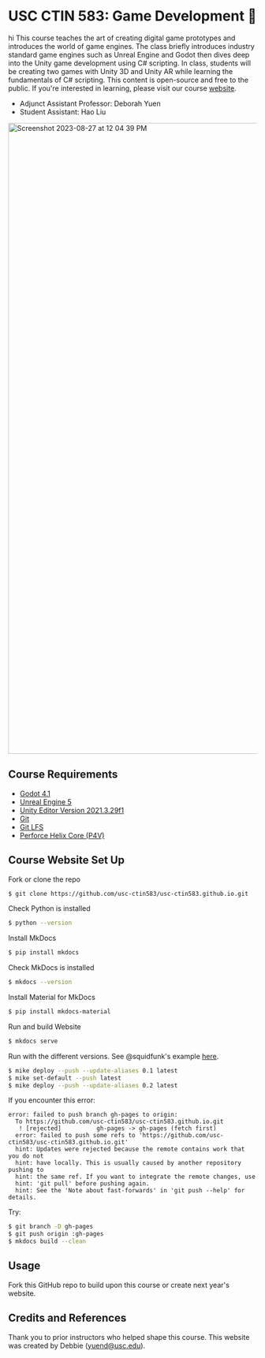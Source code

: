 # USC CTIN 583: Game Development 👾
hi
This course teaches the art of creating digital game prototypes and introduces the world of game engines. The class briefly introduces industry standard game engines such as Unreal Engine and Godot then dives deep into the Unity game development using C# scripting. In class, students will be creating two games with Unity 3D and Unity AR while learning the fundamentals of C# scripting. This content is open-source and free to the public. If you're interested in learning, please visit our course [website](https://usc-ctin583.github.io/).

* Adjunct Assistant Professor: Deborah Yuen
* Student Assistant: Hao Liu

<img width="1280" alt="Screenshot 2023-08-27 at 12 04 39 PM" src="https://github.com/usc-ctin583/usc-ctin583.github.io/assets/31296177/b5869a03-8fc1-425b-8521-8f6ad3e05bc6">

## Course Requirements  
  * [Godot 4.1](https://godotengine.org/article/godot-4-1-is-here/)
  * [Unreal Engine 5](https://www.unrealengine.com/en-US/unreal-engine-5)
  * [Unity Editor Version 2021.3.29f1](https://docs.unity3d.com/560/Documentation/Manual/InstallingUnity.html)
  * [Git](https://git-scm.com/)
  * [Git LFS](https://git-lfs.com/)
  * [Perforce Helix Core (P4V)](https://www.perforce.com/downloads/helix-visual-client-p4v)
    
## Course Website Set Up

Fork or clone the repo
```bash
$ git clone https://github.com/usc-ctin583/usc-ctin583.github.io.git
```

Check Python is installed
```bash
$ python --version
```

Install MkDocs
```bash
$ pip install mkdocs
```

Check MkDocs is installed
```bash
$ mkdocs --version
```

Install Material for MkDocs
```bash
$ pip install mkdocs-material
```

Run and build Website
```bash
$ mkdocs serve
```

Run with the different versions. See @squidfunk's example [here](https://github.com/squidfunk/mkdocs-material-example-versioning/tree/master).
```bash
$ mike deploy --push --update-aliases 0.1 latest
$ mike set-default --push latest
$ mike deploy --push --update-aliases 0.2 latest
```

If you encounter this error:
```
error: failed to push branch gh-pages to origin:
  To https://github.com/usc-ctin583/usc-ctin583.github.io.git
   ! [rejected]          gh-pages -> gh-pages (fetch first)
  error: failed to push some refs to 'https://github.com/usc-ctin583/usc-ctin583.github.io.git'
  hint: Updates were rejected because the remote contains work that you do not
  hint: have locally. This is usually caused by another repository pushing to
  hint: the same ref. If you want to integrate the remote changes, use
  hint: 'git pull' before pushing again.
  hint: See the 'Note about fast-forwards' in 'git push --help' for details.
```

Try:
```bash
$ git branch -D gh-pages
$ git push origin :gh-pages
$ mkdocs build --clean
```

## Usage
Fork this GitHub repo to build upon this course or create next year's website.

## Credits and References
Thank you to prior instructors who helped shape this course. This website was created by Debbie (yuend@usc.edu). 
